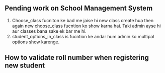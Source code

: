 ## Pending work on School Management System

1. Choose_class fucniton ke bad me jaise hi new class create hua then again new choose_class fucntion ko show karna hai. Taki admin ayse hi aur classes bana sake ek bar me hi.
1. student_options_in_class is fucntion ke andar hum admin ko multipal options show karenge.

## How to validate roll number when registering new student
